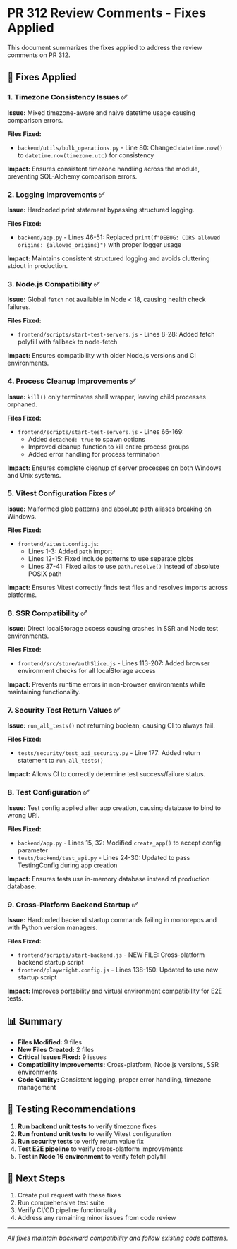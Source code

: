 # PR 312 Review Comments - Fixes Applied

This document summarizes the fixes applied to address the review comments on PR 312.

## 🔧 **Fixes Applied**

### 1. **Timezone Consistency Issues** ✅

**Issue:** Mixed timezone-aware and naive datetime usage causing comparison errors.

**Files Fixed:**
- `backend/utils/bulk_operations.py` - Line 80: Changed `datetime.now()` to `datetime.now(timezone.utc)` for consistency

**Impact:** Ensures consistent timezone handling across the module, preventing SQL-Alchemy comparison errors.

### 2. **Logging Improvements** ✅

**Issue:** Hardcoded print statement bypassing structured logging.

**Files Fixed:**
- `backend/app.py` - Lines 46-51: Replaced `print(f"DEBUG: CORS allowed origins: {allowed_origins}")` with proper logger usage

**Impact:** Maintains consistent structured logging and avoids cluttering stdout in production.

### 3. **Node.js Compatibility** ✅

**Issue:** Global `fetch` not available in Node < 18, causing health check failures.

**Files Fixed:**
- `frontend/scripts/start-test-servers.js` - Lines 8-28: Added fetch polyfill with fallback to node-fetch

**Impact:** Ensures compatibility with older Node.js versions and CI environments.

### 4. **Process Cleanup Improvements** ✅

**Issue:** `kill()` only terminates shell wrapper, leaving child processes orphaned.

**Files Fixed:**
- `frontend/scripts/start-test-servers.js` - Lines 66-169: 
  - Added `detached: true` to spawn options
  - Improved cleanup function to kill entire process groups
  - Added error handling for process termination

**Impact:** Ensures complete cleanup of server processes on both Windows and Unix systems.

### 5. **Vitest Configuration Fixes** ✅

**Issue:** Malformed glob patterns and absolute path aliases breaking on Windows.

**Files Fixed:**
- `frontend/vitest.config.js`:
  - Lines 1-3: Added `path` import
  - Lines 12-15: Fixed include patterns to use separate globs
  - Lines 37-41: Fixed alias to use `path.resolve()` instead of absolute POSIX path

**Impact:** Ensures Vitest correctly finds test files and resolves imports across platforms.

### 6. **SSR Compatibility** ✅

**Issue:** Direct localStorage access causing crashes in SSR and Node test environments.

**Files Fixed:**
- `frontend/src/store/authSlice.js` - Lines 113-207: Added browser environment checks for all localStorage access

**Impact:** Prevents runtime errors in non-browser environments while maintaining functionality.

### 7. **Security Test Return Values** ✅

**Issue:** `run_all_tests()` not returning boolean, causing CI to always fail.

**Files Fixed:**
- `tests/security/test_api_security.py` - Line 177: Added return statement to `run_all_tests()`

**Impact:** Allows CI to correctly determine test success/failure status.

### 8. **Test Configuration** ✅

**Issue:** Test config applied after app creation, causing database to bind to wrong URI.

**Files Fixed:**
- `backend/app.py` - Lines 15, 32: Modified `create_app()` to accept config parameter
- `tests/backend/test_api.py` - Lines 24-30: Updated to pass TestingConfig during app creation

**Impact:** Ensures tests use in-memory database instead of production database.

### 9. **Cross-Platform Backend Startup** ✅

**Issue:** Hardcoded backend startup commands failing in monorepos and with Python version managers.

**Files Fixed:**
- `frontend/scripts/start-backend.js` - NEW FILE: Cross-platform backend startup script
- `frontend/playwright.config.js` - Lines 138-150: Updated to use new startup script

**Impact:** Improves portability and virtual environment compatibility for E2E tests.

## 📊 **Summary**

- **Files Modified:** 9 files
- **New Files Created:** 2 files
- **Critical Issues Fixed:** 9 issues
- **Compatibility Improvements:** Cross-platform, Node.js versions, SSR environments
- **Code Quality:** Consistent logging, proper error handling, timezone management

## 🧪 **Testing Recommendations**

1. **Run backend unit tests** to verify timezone fixes
2. **Run frontend unit tests** to verify Vitest configuration
3. **Run security tests** to verify return value fix
4. **Test E2E pipeline** to verify cross-platform improvements
5. **Test in Node 16 environment** to verify fetch polyfill

## 🔄 **Next Steps**

1. Create pull request with these fixes
2. Run comprehensive test suite
3. Verify CI/CD pipeline functionality
4. Address any remaining minor issues from code review

---

*All fixes maintain backward compatibility and follow existing code patterns.*
